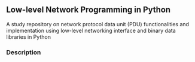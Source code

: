 ## Low-level Network Programming in Python
A study repository on network protocol data unit (PDU) functionalities and implementation using low-level networking interface and binary data libraries in Python 
### Description 
